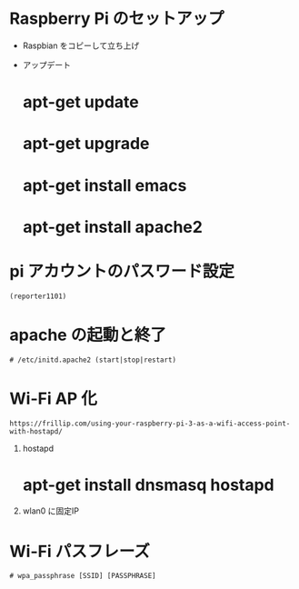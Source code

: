 # Raspberry Pi のセットアップ
- Raspbian をコピーして立ち上げ
- アップデート

    # apt-get update
    # apt-get upgrade
    # apt-get install emacs
    # apt-get install apache2

# pi アカウントのパスワード設定
    (reporter1101)

# apache の起動と終了

    # /etc/initd.apache2 (start|stop|restart)

# Wi-Fi AP 化

    https://frillip.com/using-your-raspberry-pi-3-as-a-wifi-access-point-with-hostapd/


 1. hostapd

    # apt-get install dnsmasq hostapd

 2. wlan0 に固定IP



# Wi-Fi パスフレーズ
    # wpa_passphrase [SSID] [PASSPHRASE]
    
